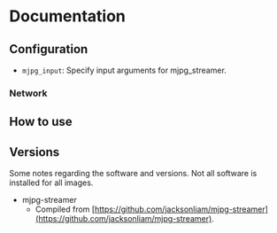 # Documentation

## Configuration

- `mjpg_input`: Specify input arguments for mjpg_streamer.

### Network

## How to use

## Versions

Some notes regarding the software and versions.
Not all software is installed for all images.

- mjpg-streamer
  - Compiled from [https://github.com/jacksonliam/mjpg-streamer](https://github.com/jacksonliam/mjpg-streamer).

